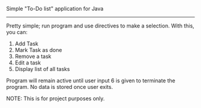 Simple "To-Do list" application for Java

--------------------------------------------------------------------------------------

Pretty simple; run program and use directives to make a selection. With this, you can:

1. Add Task
2. Mark Task as done
3. Remove a task
4. Edit a task
5. Display list of all tasks

Program will remain active until user input 6 is given to terminate the program. No data is stored once user exits.

NOTE: This is for project purposes only.
